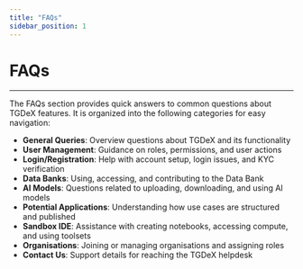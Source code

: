 ```yaml
---
title: "FAQs"
sidebar_position: 1
---
```


# FAQs

---

The FAQs section provides quick answers to common questions about TGDeX features. It is organized into the following categories for easy navigation:

- **General Queries**: Overview questions about TGDeX and its functionality
- **User Management**: Guidance on roles, permissions, and user actions
- **Login/Registration**: Help with account setup, login issues, and KYC verification
- **Data Banks**: Using, accessing, and contributing to the Data Bank
- **AI Models**: Questions related to uploading, downloading, and using AI models
- **Potential Applications**: Understanding how use cases are structured and published
- **Sandbox IDE**: Assistance with creating notebooks, accessing compute, and using toolsets
- **Organisations**: Joining or managing organisations and assigning roles
- **Contact Us**: Support details for reaching the TGDeX helpdesk
